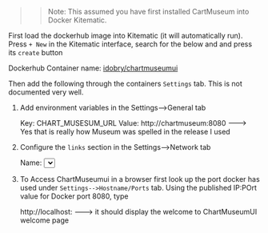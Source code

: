 >> Note: This assumed you have first installed CartMuseum into Docker Kitematic.

First load the dockerhub image into Kitematic (it will automatically run). Press `+ New` in the Kitematic interface, search for the below and and press its `create` button

Dockerhub Container name: [idobry/chartmuseumui](https://hub.docker.com/r/idobry/chartmuseumui)

Then add the following through the containers `Settings` tab. This is not documented very well.

1. Add environment variables in the Settings-->General tab

	Key: CHART_MUSESUM_URL	Value: http://chartmuseum:8080
		---> Yes that is really how Museum was spelled in the release I used
		
2. Configure the `links` section in the Settings-->Network tab
	
	Name: 	<select chartmuseum>	[You must have chartmuseum already installed]
	Alias :	chartmuseum		[ Remember to press the `+` button`
3. To Access ChartMuseumui in a browser first look up the port docker has used under `Settings-->Hostname/Ports` tab. Using the published IP:POrt value for Docker port 8080, type

	http://localhost: <Published IP:Port>
		---> it should display the welcome to ChartMuseumUI welcome page